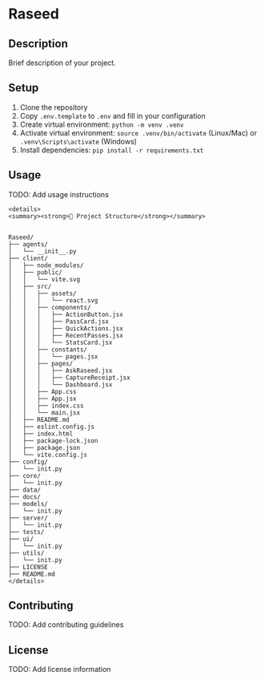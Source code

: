 # Raseed

## Description
Brief description of your project.

## Setup

1. Clone the repository
2. Copy `.env.template` to `.env` and fill in your configuration
3. Create virtual environment: `python -m venv .venv`
4. Activate virtual environment: `source .venv/bin/activate` (Linux/Mac) or `.venv\Scripts\activate` (Windows)
5. Install dependencies: `pip install -r requirements.txt`

## Usage

TODO: Add usage instructions
```
<details>
<summary><strong>📁 Project Structure</strong></summary>


Raseed/
├── agents/
│   └── __init__.py
├── client/
│   ├── node_modules/
│   ├── public/
│   │   └── vite.svg
│   ├── src/
│   │   ├── assets/
│   │   │   └── react.svg
│   │   ├── components/
│   │   │   ├── ActionButton.jsx
│   │   │   ├── PassCard.jsx
│   │   │   ├── QuickActions.jsx
│   │   │   ├── RecentPasses.jsx
│   │   │   └── StatsCard.jsx
│   │   ├── constants/
│   │   │   └── pages.jsx
│   │   ├── pages/
│   │   │   ├── AskRaseed.jsx
│   │   │   ├── CaptureReceipt.jsx
│   │   │   └── Dashboard.jsx
│   │   ├── App.css
│   │   ├── App.jsx
│   │   ├── index.css
│   │   └── main.jsx
│   ├── README.md
│   ├── eslint.config.js
│   ├── index.html
│   ├── package-lock.json
│   ├── package.json
│   └── vite.config.js
├── config/
│   └── init.py
├── core/
│   └── init.py
├── data/
├── docs/
├── models/
│   └── init.py
├── server/
│   └── init.py
├── tests/
├── ui/
│   └── init.py
├── utils/
│   └── init.py
├── LICENSE
├── README.md
</details>
```



## Contributing

TODO: Add contributing guidelines

## License

TODO: Add license information
